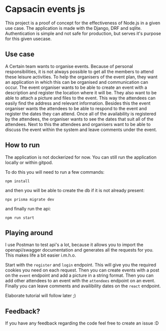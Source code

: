 # Capsacin events js

This project is a proof of concept for the effectiveness of Node.js in a given use case. 
The application is made with the Django, DRF and sqlite.
Authentication is simple and not safe for production, but serves it's purpose for this given usecase.

## Use case

A Certain team wants to organise events. 
Because of personal responsibilities, it is not always possible to get all the 
members to attend these leisure activities. To help the organisers of the event plan, 
they want an application in which this can be organised and communication can occur. 
The event organiser wants to be able to create an event with a description and register 
the location where it will be. They also want to be able to attach a picture 
and files to the event. This way the attendees can easily find the 
address and relevant information. Besides this the event organiser wants 
the attendees to be able to respond to the event and register the dates they 
can attend. Once all of the availability is registered by the attendees, the organiser 
wants to see the dates that suit all of the attendees. Next to this the attendees 
and organisers want to be able to discuss the event within the system and leave comments under the event. 

## How to run

The application is not dockerized for now. You can still run the application locally or within gitpod.

To do this you will need to run a few commands:

```
npm install
```

and then you will be able to create the db if it is not already present:

```
npx prisma migrate dev
```

and finally run the api:

```
npm run start
```

## Playing around

I use Postman to test api's a lot, because it allows you to import the openapi/swagger 
documentation and generates all the requests for you. This makes life a bit easier i.m.h.o.

Start with the `register` and `login` endpoint. This will give you the required cookies you need on each request.
Then you can create events with a post on the `event` endpoint and add a picture in a string format. 
Then you can add other attendees to an event with the `attendees` endpoint on an event.
Finally you can leave comments and availibility dates on the `react` endpoint.

Elaborate tutorial will follow later ;)

## Feedback?

If you have any feedback regarding the code feel free to create an issue :D